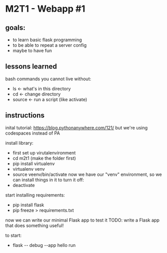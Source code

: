 # M2T1 - Webapp #1 

## goals: 
- to learn basic flask programming
- to be able to repeat a server config
- maybe to have fun

## lessons learned 
bash commands you cannot live without:
- ls <- what's in this directory
- cd <- change directory
- source <- run a script (like activate)

## instructions
inital tutorial: https://blog.pythonanywhere.com/121/ 
but we're using codespaces instead of PA

install library:

 - first set up virutalenvironment
 - cd m2t1 (make the folder first)
 - pip install virtualenv
 - virtualenv venv
 - source veenv/bin/activate
 now we have our "venv" environment, so we can install things in it
 to turn it off: 
 - deactivate

 start installing requirements:
 - pip install flask
 - pip freeze > requirements.txt

 now we can write our minimal Flask app to test it 
 TODO: write a Flask app that does something useful!

 to start:
 - flask -- debug --app hello run
